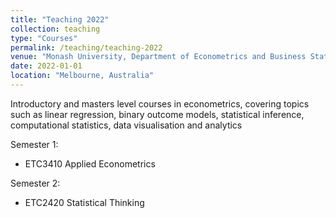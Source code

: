 ```yaml
---
title: "Teaching 2022"
collection: teaching
type: "Courses"
permalink: /teaching/teaching-2022
venue: "Monash University, Department of Econometrics and Business Statistics"
date: 2022-01-01
location: "Melbourne, Australia"
---
```


Introductory and masters level courses in econometrics, covering topics such as linear regression, binary outcome models, statistical inference, computational statistics, data visualisation and analytics

Semester 1:
- ETC3410 Applied Econometrics

Semester 2:
- ETC2420 Statistical Thinking

